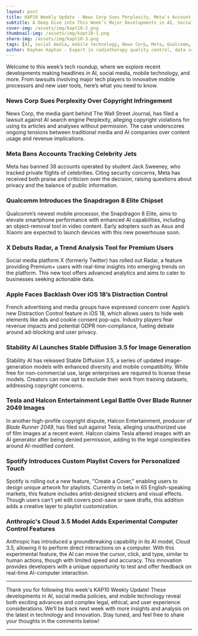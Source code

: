 ```yaml
---
layout: post
title: KAP10 Weekly Update - News Corp Sues Perplexity, Meta's Account Ban, and Qualcomm’s New Snapdragon
subtitle: A Deep Dive into This Week’s Major Developments in AI, Social Media, and Mobile Tech
cover-img: /assets/img/kapt10-2.png
thumbnail-img: /assets/img/kapt10-1.png
share-img: /assets/img/kapt10-3.png
tags: [AI, social media, mobile technology, News Corp, Meta, Qualcomm, Perplexity, Apple, Stability AI]
author: Kayhan Kaptan - Expert in radiotherapy quality control, data science and automation
---
```


Welcome to this week’s tech roundup, where we explore recent developments making headlines in AI, social media, mobile technology, and more. From lawsuits involving major tech players to innovative mobile processors and new user tools, here’s what you need to know.

### News Corp Sues Perplexity Over Copyright Infringement
News Corp, the media giant behind The Wall Street Journal, has filed a lawsuit against AI search engine Perplexity, alleging copyright violations for using its articles and analyses without permission. The case underscores ongoing tensions between traditional media and AI companies over content usage and revenue implications.

### Meta Bans Accounts Tracking Celebrity Jets
Meta has banned 38 accounts operated by student Jack Sweeney, who tracked private flights of celebrities. Citing security concerns, Meta has received both praise and criticism over the decision, raising questions about privacy and the balance of public information.

### Qualcomm Introduces the Snapdragon 8 Elite Chipset
Qualcomm’s newest mobile processor, the Snapdragon 8 Elite, aims to elevate smartphone performance with enhanced AI capabilities, including an object-removal tool in video content. Early adopters such as Asus and Xiaomi are expected to launch devices with this new powerhouse soon.

### X Debuts Radar, a Trend Analysis Tool for Premium Users
Social media platform X (formerly Twitter) has rolled out Radar, a feature providing Premium+ users with real-time insights into emerging trends on the platform. This new tool offers advanced analytics and aims to cater to businesses seeking actionable data.

### Apple Faces Backlash Over iOS 18’s Distraction Control
French advertising and media groups have expressed concern over Apple’s new Distraction Control feature in iOS 18, which allows users to hide web elements like ads and cookie consent pop-ups. Industry players fear revenue impacts and potential GDPR non-compliance, fueling debate around ad-blocking and user privacy.

### Stability AI Launches Stable Diffusion 3.5 for Image Generation
Stability AI has released Stable Diffusion 3.5, a series of updated image-generation models with enhanced diversity and mobile compatibility. While free for non-commercial use, large enterprises are required to license these models. Creators can now opt to exclude their work from training datasets, addressing copyright concerns.

### Tesla and Halcon Entertainment Legal Battle Over Blade Runner 2049 Images
In another high-profile copyright dispute, Halcon Entertainment, producer of *Blade Runner 2049*, has filed suit against Tesla, alleging unauthorized use of film images at a recent event. Halcon claims Tesla altered images with an AI generator after being denied permission, adding to the legal complexities around AI-modified content.


### Spotify Introduces Custom Playlist Covers for Personalized Touch
Spotify is rolling out a new feature, "Create a Cover," enabling users to design unique artwork for playlists. Currently in beta in 65 English-speaking markets, this feature includes artist-designed stickers and visual effects. Though users can’t yet edit covers post-save or save drafts, this addition adds a creative layer to playlist customization.

### Anthropic's Cloud 3.5 Model Adds Experimental Computer Control Features
Anthropic has introduced a groundbreaking capability in its AI model, Cloud 3.5, allowing it to perform direct interactions on a computer. With this experimental feature, the AI can move the cursor, click, and type, similar to human actions, though with limited speed and accuracy. This innovation provides developers with a unique opportunity to test and offer feedback on real-time AI-computer interaction.

---

Thank you for following this week's KAP10 Weekly Update! These developments in AI, social media policies, and mobile technology reveal both exciting advances and complex legal, ethical, and user experience considerations. We’ll be back next week with more insights and analysis on the latest in technology and innovation. Stay tuned, and feel free to share your thoughts in the comments below!

---
